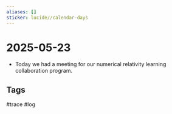 ```yaml
---
aliases: []
sticker: lucide//calendar-days
---
```

# 2025-05-23
- Today we had a meeting for our numerical relativity learning collaboration program. 

## Tags
#trace #log
